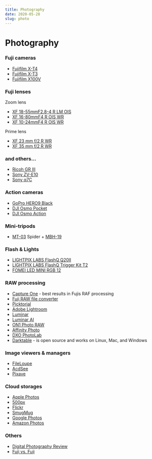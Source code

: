 ```yaml
---
title: Photography
date: 2020-05-28
slug: photo
---
```


# Photography

### Fuji cameras

* [Fujifilm X-T4](https://fujifilm-x.com/global/products/cameras/x-t4/)
* [Fujifilm X-T3](https://fujifilm-x.com/global/products/cameras/x-t3/)
* [Fujifilm X100V](https://fujifilm-x.com/en-us/products/cameras/x100v/)

### Fuji lenses

Zoom lens

* [XF 18-55mmF2.8-4 R LM OIS](https://fujifilm-x.com/global/products/lenses/xf18-55mmf28-4-r-lm-ois/)
* [XF 16-80mmF4 R OIS WR](https://fujifilm-x.com/global/products/lenses/xf16-80mmf4-r-ois-wr/)
* [XF 10-24mmF4 R OIS WR](https://fujifilm-x.com/global/products/lenses/xf10-24mmf4-r-ois-wr/)

Prime lens

* [XF 23 mm f/2 R WR](https://fujifilm-x.com/global/products/lenses/xf23mmf2-r-wr/)
* [XF 35 mm f/2 R WR](https://fujifilm-x.com/global/products/lenses/xf35mmf2-r-wr/)

### and others...

* [Ricoh GR III](http://www.ricoh-imaging.co.jp/english/products/gr-3/)
* [Sony ZV-E10](https://www.sony.co.uk/electronics/interchangeable-lens-cameras/zv-e10)
* [Sony α7C](https://www.sony.co.uk/electronics/interchangeable-lens-cameras/ilce-7c)

### Action cameras

* [GoPro HERO9 Black](https://gopro.com/en/cz/shop/cameras/hero9-black/CHDHX-901-master.html)
* [DJI Osmo Pocket](https://www.dji.com/cz/osmo-pocket)
* [DJI Osmo Action](https://www.dji.com/cz/osmo-action)

### Mini-tripods

* [MT-03](https://www.leofoto.com/products_detail.php?id=293) Spider + [MBH-19](https://www.leofoto.com/products_detail.php?id=297)

### Flash & Lights

* [LIGHTPIX LABS FlashQ Q20II](https://www.lightpixlabs.com/pages/q20ii)
* [LIGHTPIX LABS FlashQ Trigger Kit T2](https://lightpixlabs.com/pages/flashq-t2)
* [FOMEI LED MINI RGB 12](https://landing.fomei.com/led-mini-rgb-12)

### RAW processing

* [Capture One](https://www.captureone.com/en/) - best results in Fujis RAF processing
* [Fuji RAW file converter](http://www.fujifilm.com/support/digital_cameras/software/myfinepix_studio/rfc/)
* [Picktorial](https://www.picktorial.com/)
* [Adobe Lightroom](https://lightroom.adobe.com/)
* [Luminar](https://skylum.com/luminar)
* [Luminar AI](https://skylum.com/luminar-ai)
* [ON1 Photo RAW](https://www.on1.com/products/photo-raw)
* [Affinity Photo](https://affinity.serif.com/en-us/photo/)
* [DXO PhotoLab](https://www.dxo.com/dxo-photolab/)
* [Darktable](https://www.darktable.org/) - is open source and works on Linux, Mac, and Windows

### Image viewers & managers

* [FileLoupe](https://www.fileloupe.com/)
* [AcdSee](https://www.acdsee.com/en/index)
* [Pixave](http://www.littlehj.com/mac/)

### Cloud storages

* [Apple Photos](https://support.apple.com/photos)
* [500px](https://web.500px.com/)
* [Flickr](https://www.flickr.com/)
* [SmugMug](https://www.smugmug.com/)
* [Google Photos](https://photos.google.com/)
* [Amazon Photos](https://www.amazon.com/Amazon-Photos/b?ie=UTF8&node=13234696011)

### Others

* [Digital Photography Review](https://www.dpreview.com/)
* [Fuji vs. Fuji](https://www.fujivsfuji.com/)